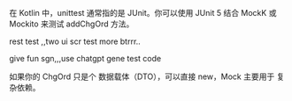 在 Kotlin 中，unittest 通常指的是 JUnit。你可以使用 JUnit 5 结合 MockK 或 Mockito 来测试 addChgOrd 方法。


rest test ,,two ui scr test more btrrr..

give fun sgn,,,use chatgpt gene test code


如果你的 ChgOrd 只是个 数据载体（DTO），可以直接 new，Mock 主要用于 复杂依赖。